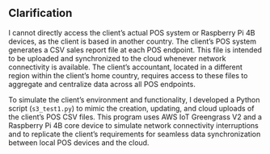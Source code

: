 ## Clarification

I cannot directly access the client’s actual POS system or Raspberry Pi 4B devices, as the client is based in another country. The client’s POS system generates a CSV sales report file at each POS endpoint. This file is intended to be uploaded and synchronized to the cloud whenever network connectivity is available. The client’s accountant, located in a different region within the client’s home country, requires access to these files to aggregate and centralize data across all POS endpoints.

To simulate the client’s environment and functionality, I developed a Python script (`s3_test1.py`) to mimic the creation, updating, and cloud uploads of the client’s POS CSV files. This program uses AWS IoT Greengrass V2 and a Raspberry Pi 4B core device to simulate network connectivity interruptions and to replicate the client’s requirements for seamless data synchronization between local POS devices and the cloud.
